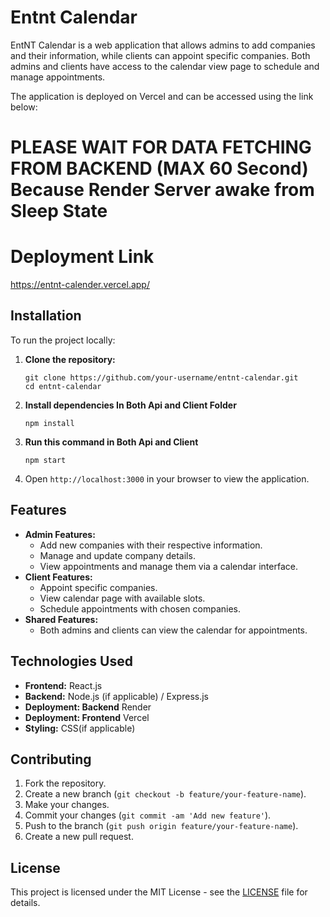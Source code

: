 <!DOCTYPE html>
<html lang="en">
<head>
  <meta charset="UTF-8">
  <meta name="viewport" content="width=device-width, initial-scale=1.0">
  <meta http-equiv="X-UA-Compatible" content="ie=edge">

</head>
<body>
  <h1>Entnt Calendar</h1>
  <p>EntNT Calendar is a web application that allows admins to add companies and their information, while clients can appoint specific companies. Both admins and clients have access to the calendar view page to schedule and manage appointments.</p>

  
  <p>The application is deployed on Vercel and can be accessed using the link below:</p>
  <h1> PLEASE WAIT FOR DATA FETCHING FROM BACKEND (MAX 60 Second) Because Render Server awake from Sleep State </h1>
  <h1>Deployment Link</h1>
  <p><a href="https://entnt-calender.vercel.app/" target="_blank">https://entnt-calender.vercel.app/ </a></p>


<h2>Installation</h2>
  <p>To run the project locally:</p>
  <ol>
    <li><strong>Clone the repository:</strong>
      <pre><code>git clone https://github.com/your-username/entnt-calendar.git
cd entnt-calendar</code></pre>
    </li>
    <li><strong>Install dependencies In Both Api and Client Folder </strong>
      <pre><code>npm install</code></pre>
    </li>
    <li><strong>Run this command in Both Api and Client </strong>
      <pre><code>npm start</code></pre>
    </li>
    <li>Open <code>http://localhost:3000</code> in your browser to view the application.</li>
  </ol>

  
  <h2>Features</h2>
  <ul>
    <li><strong>Admin Features:</strong>
      <ul>
        <li>Add new companies with their respective information.</li>
        <li>Manage and update company details.</li>
        <li>View appointments and manage them via a calendar interface.</li>
      </ul>
    </li>
    <li><strong>Client Features:</strong>
      <ul>
        <li>Appoint specific companies.</li>
        <li>View calendar page with available slots.</li>
        <li>Schedule appointments with chosen companies.</li>
      </ul>
    </li>
    <li><strong>Shared Features:</strong>
      <ul>
        <li>Both admins and clients can view the calendar for appointments.</li>
      </ul>
    </li>
  </ul>

  
<h2>Technologies Used</h2>
  <ul>
    <li><strong>Frontend:</strong> React.js</li>
    <li><strong>Backend:</strong> Node.js (if applicable) / Express.js</li>
 <li><strong>Deployment: Backend</strong> Render</li>
    <li><strong>Deployment: Frontend</strong> Vercel</li>
    <li><strong>Styling:</strong> CSS(if applicable)</li>
  </ul>
  
  

  <h2>Contributing</h2>
  <ol>
    <li>Fork the repository.</li>
    <li>Create a new branch (<code>git checkout -b feature/your-feature-name</code>).</li>
    <li>Make your changes.</li>
    <li>Commit your changes (<code>git commit -am 'Add new feature'</code>).</li>
    <li>Push to the branch (<code>git push origin feature/your-feature-name</code>).</li>
    <li>Create a new pull request.</li>
  </ol>

  <h2>License</h2>
  <p>This project is licensed under the MIT License - see the <a href="LICENSE">LICENSE</a> file for details.</p>

</body>
</html>
